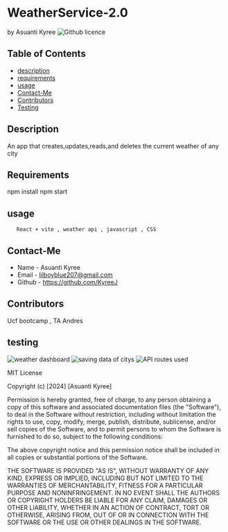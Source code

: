 # WeatherService-2.0

  by Asuanti Kyree
  ![Github licence](https://choosealicense.com/licenses/mit/#)
  ## Table of Contents 
  * [ description](#description)
  * [requirements](#requirments)
  * [usage](#usage)
  * [Contact-Me](#Contact-Me)
  * [Contributors](#Contributors)
  * [Testing](#testing)
  ## Description
  An app that creates,updates,reads,and deletes the current weather of any city   
  ## Requirements
  npm install
  npm start
  ## usage
       React + vite , weather api , javascript , CSS
  ## Contact-Me
  * Name - Asuanti Kyree
  * Email - lilboyblue207@gmail.com
  * Github - https://github.com/KyreeJ
  ## Contributors
  Ucf bootcamp , TA Andres
  ## testing
  ![weather dashboard](<Screenshot 2024-12-20 at 5.03.59 PM.png>)
  ![saving data of citys](<Screenshot 2024-12-20 at 5.06.05 PM.png>)
  ![API routes used](<Screenshot 2024-12-20 at 5.12.04 PM.png>)
   
   
   MIT License

Copyright (c) [2024] [Asuanti Kyree]

Permission is hereby granted, free of charge, to any person obtaining a copy
of this software and associated documentation files (the "Software"), to deal
in the Software without restriction, including without limitation the rights
to use, copy, modify, merge, publish, distribute, sublicense, and/or sell
copies of the Software, and to permit persons to whom the Software is
furnished to do so, subject to the following conditions:

The above copyright notice and this permission notice shall be included in all
copies or substantial portions of the Software.

THE SOFTWARE IS PROVIDED "AS IS", WITHOUT WARRANTY OF ANY KIND, EXPRESS OR
IMPLIED, INCLUDING BUT NOT LIMITED TO THE WARRANTIES OF MERCHANTABILITY,
FITNESS FOR A PARTICULAR PURPOSE AND NONINFRINGEMENT. IN NO EVENT SHALL THE
AUTHORS OR COPYRIGHT HOLDERS BE LIABLE FOR ANY CLAIM, DAMAGES OR OTHER
LIABILITY, WHETHER IN AN ACTION OF CONTRACT, TORT OR OTHERWISE, ARISING FROM,
OUT OF OR IN CONNECTION WITH THE SOFTWARE OR THE USE OR OTHER DEALINGS IN THE
SOFTWARE.
  
